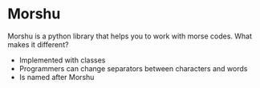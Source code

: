 # Morshu

<p>Morshu is a python library that helps you to work with morse codes. What makes it different? </p>

- Implemented with classes
- Programmers can change separators between characters and words
- Is named after Morshu
